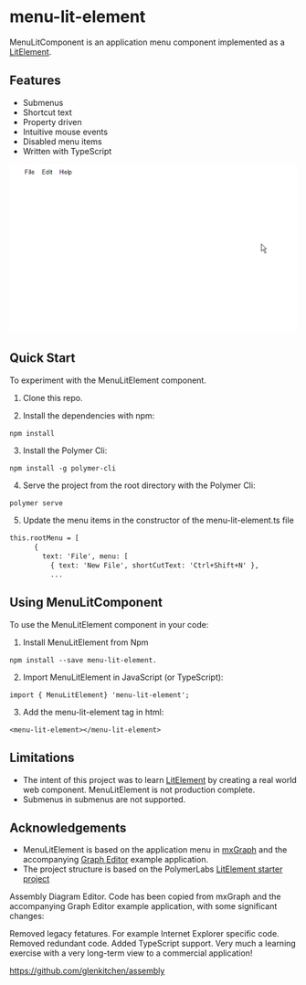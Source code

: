 # menu-lit-element

 MenuLitComponent is an application menu component implemented as a [LitElement](https://lit-element.polymer-project.org/).

## Features
* Submenus
* Shortcut text
* Property driven
* Intuitive mouse events 
* Disabled menu items
* Written with TypeScript 

![alt text](https://github.com/glenkitchen/menu-lit-element/blob/master/menu-lit-element.gif "Application menu")

## Quick Start

To experiment with the MenuLitElement component.   

1. Clone this repo.

2. Install the dependencies with npm:
```
npm install 
```

3. Install the Polymer Cli:

```
npm install -g polymer-cli
```

4. Serve the project from the root directory with the Polymer Cli: 
```
polymer serve
```

5. Update the menu items in the constructor of the menu-lit-element.ts file     
```
this.rootMenu = [
      {
        text: 'File', menu: [
          { text: 'New File', shortCutText: 'Ctrl+Shift+N' },
          ...
```

## Using MenuLitComponent 

To use the MenuLitElement component in your code:

1. Install MenuLitElement from Npm 

```
npm install --save menu-lit-element.
```

2. Import MenuLitElement in JavaScript (or TypeScript):

```
import { MenuLitElement} 'menu-lit-element';
```

3. Add the menu-lit-element tag in html:

```
<menu-lit-element></menu-lit-element>
```
## Limitations
* The intent of this project was to learn [LitElement](https://lit-element.polymer-project.org/) by creating a real world web component. MenuLitElement is not  production complete.     
* Submenus in submenus are not supported. 

## Acknowledgements

* MenuLitElement is based on the application menu in [mxGraph](https://github.com/jgraph/mxgraph) and the accompanying [Graph Editor](https://jgraph.github.io/mxgraph/javascript/examples/grapheditor/www/index.html) example application.
* The project structure is based on the PolymerLabs [LitElement starter project](https://github.com/PolymerLabs/start-lit-element)  

Assembly
Diagram Editor. Code has been copied from mxGraph and the accompanying Graph Editor example application, with some significant changes:

Removed legacy fetatures. For example Internet Explorer specific code.
Removed redundant code.
Added TypeScript support.
Very much a learning exercise with a very long-term view to a commercial application!

https://github.com/glenkitchen/assembly